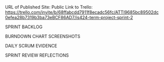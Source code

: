 URL of Published Site: 
Public Link to Trello: https://trello.com/invite/b/68ffabcdd7911f8ecadc56fc/ATTI9685bc89502dc0efea28b7319b3ba73eBCF86AD7/is424-term-project-sprint-2

SPRINT BACKLOG

BURNDOWN CHART SCREENSHOTS

DAILY SCRUM EVIDENCE

SPRINT REVIEW REFLECTIONS
